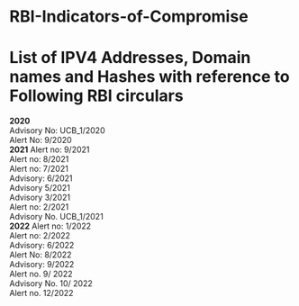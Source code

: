 # RBI-Indicators-of-Compromise
# List of IPV4 Addresses, Domain names and Hashes with reference to Following RBI circulars  
**2020**  
Advisory No: UCB_1/2020     
Alert No: 9/2020  
**2021**
Alert no: 9/2021   
Alert no: 8/2021   
Alert no: 7/2021   
Advisory: 6/2021   
Advisory 5/2021  
Advisory 3/2021   
Alert no: 2/2021   
Advisory No. UCB_1/2021  
**2022**
Alert no: 1/2022  
Alert no: 2/2022  
Advisory: 6/2022  
Alert No: 8/2022  
Advisory: 9/2022  
Alert no. 9/ 2022  
Advisory No. 10/ 2022  
Alert no. 12/2022

